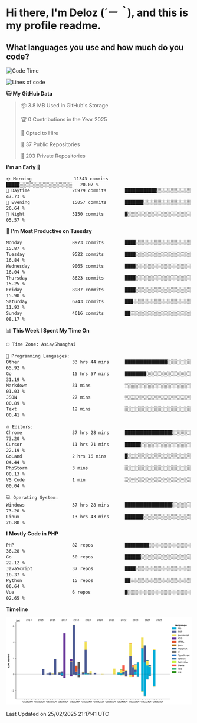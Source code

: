 # **Hi there, I'm Deloz (*´ー｀*), and this is my profile readme.**

## **What languages you use and how much do you code?**

<!--START_SECTION:waka-->
![Code Time](http://img.shields.io/badge/Code%20Time-5%2C768%20hrs%203%20mins-blue)

![Lines of code](https://img.shields.io/badge/From%20Hello%20World%20I%27ve%20Written-49.6%20million%20lines%20of%20code-blue)

**🐱 My GitHub Data** 

> 📦 3.8 MB Used in GitHub's Storage 
 > 
> 🏆 0 Contributions in the Year 2025
 > 
> 💼 Opted to Hire
 > 
> 📜 37 Public Repositories 
 > 
> 🔑 203 Private Repositories 
 > 
**I'm an Early 🐤** 

```text
🌞 Morning                11343 commits       █████░░░░░░░░░░░░░░░░░░░░   20.07 % 
🌆 Daytime                26979 commits       ████████████░░░░░░░░░░░░░   47.73 % 
🌃 Evening                15057 commits       ███████░░░░░░░░░░░░░░░░░░   26.64 % 
🌙 Night                  3150 commits        █░░░░░░░░░░░░░░░░░░░░░░░░   05.57 % 
```
📅 **I'm Most Productive on Tuesday** 

```text
Monday                   8973 commits        ████░░░░░░░░░░░░░░░░░░░░░   15.87 % 
Tuesday                  9522 commits        ████░░░░░░░░░░░░░░░░░░░░░   16.84 % 
Wednesday                9065 commits        ████░░░░░░░░░░░░░░░░░░░░░   16.04 % 
Thursday                 8623 commits        ████░░░░░░░░░░░░░░░░░░░░░   15.25 % 
Friday                   8987 commits        ████░░░░░░░░░░░░░░░░░░░░░   15.90 % 
Saturday                 6743 commits        ███░░░░░░░░░░░░░░░░░░░░░░   11.93 % 
Sunday                   4616 commits        ██░░░░░░░░░░░░░░░░░░░░░░░   08.17 % 
```


📊 **This Week I Spent My Time On** 

```text
🕑︎ Time Zone: Asia/Shanghai

💬 Programming Languages: 
Other                    33 hrs 44 mins      ████████████████░░░░░░░░░   65.92 % 
Go                       15 hrs 57 mins      ████████░░░░░░░░░░░░░░░░░   31.19 % 
Markdown                 31 mins             ░░░░░░░░░░░░░░░░░░░░░░░░░   01.03 % 
JSON                     27 mins             ░░░░░░░░░░░░░░░░░░░░░░░░░   00.89 % 
Text                     12 mins             ░░░░░░░░░░░░░░░░░░░░░░░░░   00.41 % 

🔥 Editors: 
Chrome                   37 hrs 28 mins      ██████████████████░░░░░░░   73.20 % 
Cursor                   11 hrs 21 mins      ██████░░░░░░░░░░░░░░░░░░░   22.19 % 
GoLand                   2 hrs 16 mins       █░░░░░░░░░░░░░░░░░░░░░░░░   04.44 % 
PhpStorm                 3 mins              ░░░░░░░░░░░░░░░░░░░░░░░░░   00.13 % 
VS Code                  1 min               ░░░░░░░░░░░░░░░░░░░░░░░░░   00.04 % 

💻 Operating System: 
Windows                  37 hrs 28 mins      ██████████████████░░░░░░░   73.20 % 
Linux                    13 hrs 43 mins      ███████░░░░░░░░░░░░░░░░░░   26.80 % 
```

**I Mostly Code in PHP** 

```text
PHP                      82 repos            █████████░░░░░░░░░░░░░░░░   36.28 % 
Go                       50 repos            ██████░░░░░░░░░░░░░░░░░░░   22.12 % 
JavaScript               37 repos            ████░░░░░░░░░░░░░░░░░░░░░   16.37 % 
Python                   15 repos            ██░░░░░░░░░░░░░░░░░░░░░░░   06.64 % 
Vue                      6 repos             █░░░░░░░░░░░░░░░░░░░░░░░░   02.65 % 
```



**Timeline**

![Lines of Code chart](https://raw.githubusercontent.com/deloz/deloz/main/assets/bar_graph.png)


 Last Updated on 25/02/2025 21:17:41 UTC
<!--END_SECTION:waka-->
